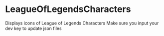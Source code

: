 # LeagueOfLegendsCharacters
Displays icons of League of Legends Characters 
Make sure you input your dev key to update json files
